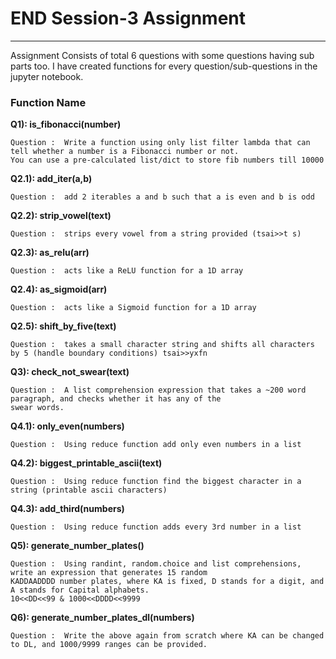 # END Session-3 Assignment
---

Assignment Consists of total 6 questions with some questions having sub parts too. I have created functions for every question/sub-questions in the jupyter notebook.

### Function Name



**Q1): is_fibonacci(number)**

    Question :  Write a function using only list filter lambda that can tell whether a number is a Fibonacci number or not.
    You can use a pre-calculated list/dict to store fib numbers till 10000
    

**Q2.1): add_iter(a,b)**

    Question :  add 2 iterables a and b such that a is even and b is odd
     

**Q2.2): strip_vowel(text)**

    Question :  strips every vowel from a string provided (tsai>>t s)
     

**Q2.3): as_relu(arr)**

    Question :  acts like a ReLU function for a 1D array
     

**Q2.4): as_sigmoid(arr)**

    Question :  acts like a Sigmoid function for a 1D array
 

**Q2.5): shift_by_five(text)**

    Question :  takes a small character string and shifts all characters by 5 (handle boundary conditions) tsai>>yxfn
    
**Q3): check_not_swear(text)**

    Question :  A list comprehension expression that takes a ~200 word paragraph, and checks whether it has any of the
    swear words.
    
**Q4.1): only_even(numbers)**

    Question :  Using reduce function add only even numbers in a list
   
**Q4.2): biggest_printable_ascii(text)**

    Question :  Using reduce function find the biggest character in a string (printable ascii characters)

**Q4.3): add_third(numbers)**

    Question :  Using reduce function adds every 3rd number in a list
     

**Q5): generate_number_plates()**

    Question :  Using randint, random.choice and list comprehensions, write an expression that generates 15 random
    KADDAADDDD number plates, where KA is fixed, D stands for a digit, and A stands for Capital alphabets.
    10<<DD<<99 & 1000<<DDDD<<9999
     

**Q6): generate_number_plates_dl(numbers)**

    Question :  Write the above again from scratch where KA can be changed to DL, and 1000/9999 ranges can be provided.
 

#### 
